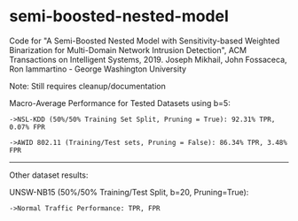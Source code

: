 # semi-boosted-nested-model
Code for "A Semi-Boosted Nested Model with Sensitivity-based Weighted Binarization for Multi-Domain Network Intrusion Detection", ACM Transactions on Intelligent Systems, 2019. Joseph Mikhail, John Fossaceca, Ron Iammartino - George Washington University

Note: Still requires cleanup/documentation

Macro-Average Performance for Tested Datasets using b=5:

    ->NSL-KDD (50%/50% Training Set Split, Pruning = True): 92.31% TPR, 0.07% FPR

    ->AWID 802.11 (Training/Test sets, Pruning = False): 86.34% TPR, 3.48% FPR

------------------------------------------------------------------------------

Other dataset results:

UNSW-NB15 (50%/50% Training/Test Split, b=20, Pruning=True): 

    ->Normal Traffic Performance: TPR, FPR

